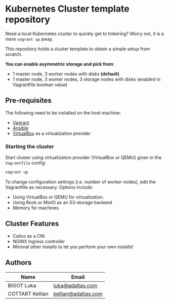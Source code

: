 # Kubernetes Cluster template repository

Need a local Kubernetes cluster to quickly get to tinkering? Worry not, it is a mere `vagrant up` away.

This repository holds a cluster template to obtain a simple setup from scratch.

**You can enable asymmetric storage and pick from**:

- 1 master node, 3 worker nodes with disks **(default)**
- 1 master node, 3 worker nodes, 3 storage nodes with disks (enabled in Vagrantfile boolean value)

## Pre-requisites

The following need to be installed on the host machine:

- [Vagrant](https://www.vagrantup.com/docs/installation)
- [Ansible](https://docs.ansible.com/ansible/latest/installation_guide/index.html)
- [VirtualBox](https://www.virtualbox.org/wiki/Downloads) as a virtualization provider

### Starting the cluster

Start cluster using virtualization provider (VirtualBox or QEMU) given in the `Vagrantfile` config:

```bash
vagrant up
```

To change configuration settings (i.e. number of worker nodes), edit the Vagrantfile as necessary. Options include:

- Using VirtualBox or QEMU for virtualization.
- Using Rook or MinIO as an S3-storage backend
- Memory for machines

## Cluster Features

- Calico as a CNI
- NGINX Ingress controller
- Minimal other installs to let you perform your own installs!

## Authors

| Name            | Email               |
| --------------- | ------------------- |
| BIGOT Luka      | luka@adaltas.com    |
| COTTART Kellian | kellian@adaltas.com |
